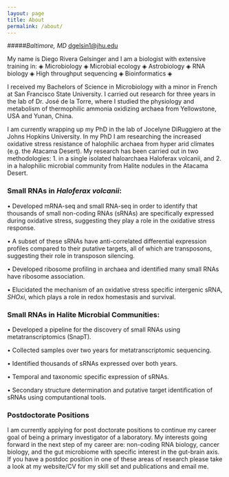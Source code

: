 ```yaml
---
layout: page
title: About
permalink: /about/
---
```

#####*Baltimore, MD* <dgelsin1@jhu.edu>

My name is Diego Rivera Gelsinger and I am a biologist with extensive training in:
◈ Microbiology ◈ Microbial ecology ◈ Astrobiology ◈ RNA biology ◈ High throughput sequencing ◈ Bioinformatics ◈

I received my Bachelors of Science in Microbiology with a minor in French at San Francisco State University. I carried out research for three years in the lab of Dr. José de la Torre, where I studied the physiology and metabolism of thermophilic ammonia oxidizing archaea from Yellowstone, USA and Yunan, China. 

I am currently wrapping up my PhD in the lab of Jocelyne DiRuggiero at the Johns Hopkins University. In my PhD I am researching the increased oxidative stress resistance of halophilic archaea from hyper arid climates (e.g. the Atacama Desert). My research has been carried out in two methodologies: 1. in a single isolated haloarchaea Haloferax volcanii, and 2. in a halophilic microbial community from Halite nodules in the Atacama Desert. 

### Small RNAs in *Haloferax volcanii*:

•	Developed mRNA-seq and small RNA-seq in order to identify that thousands of small non-coding RNAs (sRNAs) are specifically expressed during oxidative stress, suggesting they play a role in the oxidative stress response. 

•	A subset of these sRNAs have anti-correlated differential expression profiles compared to their putative targets, all of which are transposons, suggesting their role in transposon silencing.

•	Developed ribosome profiling in archaea and identified many small RNAs have ribosome association.

•	Elucidated the mechanism of an oxidative stress specific intergenic sRNA, *SHOxi*, which plays a role in redox homestasis and survival.

### Small RNAs in Halite Microbial Communities:

•	Developed a pipeline for the discovery of small RNAs using metatranscriptomics (SnapT).

•	Collected samples over two years for metatranscriptomic sequencing.

•	Identified thousands of sRNAs expressed over both years.

•	Temporal and taxonomic specific expression of sRNAs.

•	Secondary structure determination and putative target identification of sRNAs using computantional tools.

### Postdoctorate Positions
I am currently applying for post doctorate positions to continue my career goal of being a primary investigator of a laboratory. My interests going forward in the next step of my career are: non-coding RNA biology, cancer biology, and the gut microbiome with specific interest in the gut-brain axis. If you have a postdoc position in one of these areas of research please take a look at my website/CV for my skill set and publications and email me.

